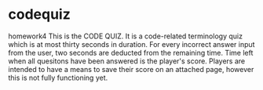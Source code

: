 # codequiz
homework4
 This is the CODE QUIZ. It is a code-related terminology quiz which is at most thirty seconds in duration. For every incorrect answer input from the user, two seconds are deducted from the remaining time. Time left when all quesitons have been answered is the player's score. Players are intended to have a means to save their score on an attached page, however this is not fully functioning yet. 
